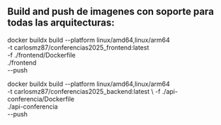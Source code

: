 ## Build and push de imagenes con soporte para todas las arquitecturas:

docker buildx build --platform linux/amd64,linux/arm64 \
  -t carlosmz87/conferencias2025_frontend:latest \
  -f ./frontend/Dockerfile \
  ./frontend \
  --push


docker buildx build --platform linux/amd64,linux/arm64 \
  -t carlosmz87/conferencias2025_backend:latest \ 
  -f ./api-conferencia/Dockerfile \
  ./api-conferencia \
  --push

